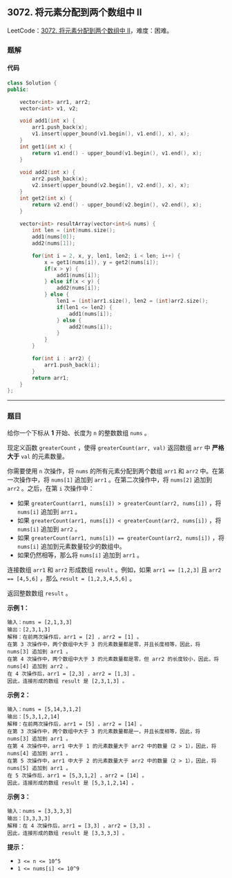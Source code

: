 ## 3072. 将元素分配到两个数组中 II

LeetCode：[3072. 将元素分配到两个数组中 II](https://leetcode.cn/problems/distribute-elements-into-two-arrays-ii/)，难度：困难。

### 题解

#### 代码

```c++
class Solution {
public:

    vector<int> arr1, arr2;
    vector<int> v1, v2;

    void add1(int x) {
        arr1.push_back(x);
        v1.insert(upper_bound(v1.begin(), v1.end(), x), x);
    }
    int get1(int x) {
        return v1.end() - upper_bound(v1.begin(), v1.end(), x);
    }
    
    void add2(int x) {
        arr2.push_back(x);
        v2.insert(upper_bound(v2.begin(), v2.end(), x), x);
    }
    int get2(int x) {
        return v2.end() - upper_bound(v2.begin(), v2.end(), x);
    }
    
    vector<int> resultArray(vector<int>& nums) {
        int len = (int)nums.size();
        add1(nums[0]);
        add2(nums[1]);

        for(int i = 2, x, y, len1, len2; i < len; i++) {
            x = get1(nums[i]), y = get2(nums[i]);
            if(x > y) {
                add1(nums[i]);
            } else if(x < y) {
                add2(nums[i]);
            } else {
                len1 = (int)arr1.size(), len2 = (int)arr2.size();
                if(len1 <= len2) {
                    add1(nums[i]);
                } else {
                    add2(nums[i]);
                }
            }
        }

        for(int i : arr2) {
            arr1.push_back(i);
        }
        return arr1;
    }
};
```



---



### 题目

给你一个下标从 **1** 开始、长度为 `n` 的整数数组 `nums` 。

现定义函数 `greaterCount` ，使得 `greaterCount(arr, val)` 返回数组 `arr` 中 **严格大于** `val` 的元素数量。

你需要使用 `n` 次操作，将 `nums` 的所有元素分配到两个数组 `arr1` 和 `arr2` 中。在第一次操作中，将 `nums[1]` 追加到 `arr1` 。在第二次操作中，将 `nums[2]` 追加到 `arr2` 。之后，在第 `i` 次操作中：

- 如果 `greaterCount(arr1, nums[i]) > greaterCount(arr2, nums[i])` ，将 `nums[i]` 追加到 `arr1` 。
- 如果 `greaterCount(arr1, nums[i]) < greaterCount(arr2, nums[i])` ，将 `nums[i]` 追加到 `arr2` 。
- 如果 `greaterCount(arr1, nums[i]) == greaterCount(arr2, nums[i])` ，将 `nums[i]` 追加到元素数量较少的数组中。
- 如果仍然相等，那么将 `nums[i]` 追加到 `arr1` 。

连接数组 `arr1` 和 `arr2` 形成数组 `result` 。例如，如果 `arr1 == [1,2,3]` 且 `arr2 == [4,5,6]` ，那么 `result = [1,2,3,4,5,6]` 。

返回整数数组 `result` 。

 

**示例 1：**

```
输入：nums = [2,1,3,3]
输出：[2,3,1,3]
解释：在前两次操作后，arr1 = [2] ，arr2 = [1] 。
在第 3 次操作中，两个数组中大于 3 的元素数量都是零，并且长度相等，因此，将 nums[3] 追加到 arr1 。
在第 4 次操作中，两个数组中大于 3 的元素数量都是零，但 arr2 的长度较小，因此，将 nums[4] 追加到 arr2 。
在 4 次操作后，arr1 = [2,3] ，arr2 = [1,3] 。
因此，连接形成的数组 result 是 [2,3,1,3] 。
```

**示例 2：**

```
输入：nums = [5,14,3,1,2]
输出：[5,3,1,2,14]
解释：在前两次操作后，arr1 = [5] ，arr2 = [14] 。
在第 3 次操作中，两个数组中大于 3 的元素数量都是一，并且长度相等，因此，将 nums[3] 追加到 arr1 。
在第 4 次操作中，arr1 中大于 1 的元素数量大于 arr2 中的数量（2 > 1），因此，将 nums[4] 追加到 arr1 。
在第 5 次操作中，arr1 中大于 2 的元素数量大于 arr2 中的数量（2 > 1），因此，将 nums[5] 追加到 arr1 。
在 5 次操作后，arr1 = [5,3,1,2] ，arr2 = [14] 。
因此，连接形成的数组 result 是 [5,3,1,2,14] 。
```

**示例 3：**

```
输入：nums = [3,3,3,3]
输出：[3,3,3,3]
解释：在 4 次操作后，arr1 = [3,3] ，arr2 = [3,3] 。
因此，连接形成的数组 result 是 [3,3,3,3] 。
```

 

**提示：**

- `3 <= n <= 10^5`
- `1 <= nums[i] <= 10^9`


